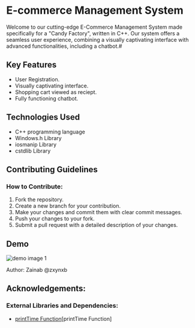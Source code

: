 # E-commerce Management System
Welcome to our cutting-edge E-Commerce Management System made specifically for a "Candy Factory", written in C++. 
Our system offers a seamless user experience, combining a visually captivating interface with advanced functionalities, including a chatbot.#

## Key Features
- User Registration.
- Visually captivating interface.
- Shopping cart viewed as reciept. 
- Fully functioning chatbot.

## Technologies Used
- C++ programming language
- Windows.h Library
- iosmanip Library
- cstdlib Library 

## Contributing Guidelines

### How to Contribute:
1. Fork the repository.
2. Create a new branch for your contribution.
3. Make your changes and commit them with clear commit messages.
4. Push your changes to your fork.
5. Submit a pull request with a detailed description of your changes.

## Demo
![demo image 1](https://github.com/zxynxb/e-commerce-management-system/assets/158732374/bbb187e7-e64a-4484-aeb9-672a300fae9d)


Author:
Zainab @zxynxb

## Acknowledgements:
### External Libraries and Dependencies:
- [printTime Function](https://codescracker.com/cpp/program/cpp-program-print-date.htm)[printTime Function]
